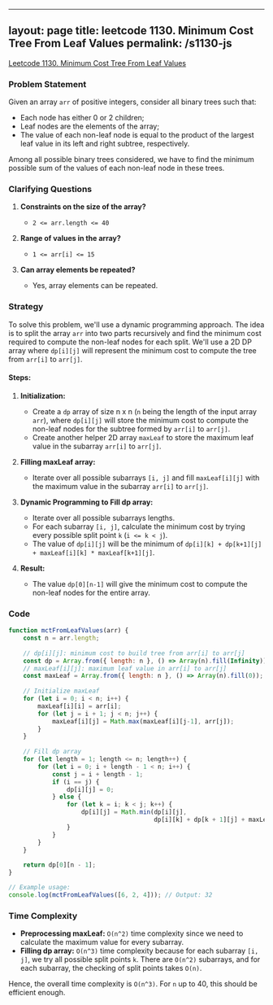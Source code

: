 
---
layout: page
title: leetcode 1130. Minimum Cost Tree From Leaf Values
permalink: /s1130-js
---
[Leetcode 1130. Minimum Cost Tree From Leaf Values](https://algoadvance.github.io/algoadvance/l1130)
### Problem Statement

Given an array `arr` of positive integers, consider all binary trees such that:

- Each node has either 0 or 2 children;
- Leaf nodes are the elements of the array;
- The value of each non-leaf node is equal to the product of the largest leaf value in its left and right subtree, respectively.

Among all possible binary trees considered, we have to find the minimum possible sum of the values of each non-leaf node in these trees.

### Clarifying Questions

1. **Constraints on the size of the array?**
   - `2 <= arr.length <= 40`
   
2. **Range of values in the array?**
   - `1 <= arr[i] <= 15`

3. **Can array elements be repeated?**
   - Yes, array elements can be repeated.

### Strategy

To solve this problem, we'll use a dynamic programming approach. The idea is to split the array `arr` into two parts recursively and find the minimum cost required to compute the non-leaf nodes for each split. We'll use a 2D DP array where `dp[i][j]` will represent the minimum cost to compute the tree from `arr[i]` to `arr[j]`.

#### Steps:

1. **Initialization:**
   - Create a `dp` array of size n x n (`n` being the length of the input array `arr`), where `dp[i][j]` will store the minimum cost to compute the non-leaf nodes for the subtree formed by `arr[i]` to `arr[j]`.
   - Create another helper 2D array `maxLeaf` to store the maximum leaf value in the subarray `arr[i]` to `arr[j]`.

2. **Filling maxLeaf array:**
   - Iterate over all possible subarrays `[i, j]` and fill `maxLeaf[i][j]` with the maximum value in the subarray `arr[i]` to `arr[j]`.

3. **Dynamic Programming to Fill dp array:**
   - Iterate over all possible subarrays lengths.
   - For each subarray `[i, j]`, calculate the minimum cost by trying every possible split point `k` (`i <= k < j`).
   - The value of `dp[i][j]` will be the minimum of `dp[i][k] + dp[k+1][j] + maxLeaf[i][k] * maxLeaf[k+1][j]`.

4. **Result:**
   - The value `dp[0][n-1]` will give the minimum cost to compute the non-leaf nodes for the entire array.

### Code

```javascript
function mctFromLeafValues(arr) {
    const n = arr.length;
    
    // dp[i][j]: minimum cost to build tree from arr[i] to arr[j]
    const dp = Array.from({ length: n }, () => Array(n).fill(Infinity));
    // maxLeaf[i][j]: maximum leaf value in arr[i] to arr[j]
    const maxLeaf = Array.from({ length: n }, () => Array(n).fill(0));
    
    // Initialize maxLeaf
    for (let i = 0; i < n; i++) {
        maxLeaf[i][i] = arr[i];
        for (let j = i + 1; j < n; j++) {
            maxLeaf[i][j] = Math.max(maxLeaf[i][j-1], arr[j]);
        }
    }
    
    // Fill dp array
    for (let length = 1; length <= n; length++) {
        for (let i = 0; i + length - 1 < n; i++) {
            const j = i + length - 1;
            if (i == j) {
                dp[i][j] = 0;
            } else {
                for (let k = i; k < j; k++) {
                    dp[i][j] = Math.min(dp[i][j], 
                                        dp[i][k] + dp[k + 1][j] + maxLeaf[i][k] * maxLeaf[k + 1][j]);
                }
            }
        }
    }
    
    return dp[0][n - 1];
}

// Example usage:
console.log(mctFromLeafValues([6, 2, 4])); // Output: 32
```

### Time Complexity

- **Preprocessing maxLeaf:** `O(n^2)` time complexity since we need to calculate the maximum value for every subarray.
- **Filling dp array:** `O(n^3)` time complexity because for each subarray `[i, j]`, we try all possible split points `k`. There are `O(n^2)` subarrays, and for each subarray, the checking of split points takes `O(n)`.

Hence, the overall time complexity is `O(n^3)`. For `n` up to 40, this should be efficient enough.